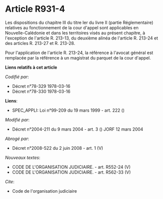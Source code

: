# Article R931-4

Les dispositions du chapitre III du titre Ier du livre II (partie Réglementaire) relatives au fonctionnement de la cour
d'appel sont applicables en Nouvelle-Calédonie et dans les territoires visés au présent chapitre, à l'exception de l'article
R. 213-13, du deuxième alinéa de l'article R. 213-24 et des articles R. 213-27 et R. 213-28.

Pour l'application de l'article R. 213-24, la référence à l'avocat général est remplacée par la référence à un magistrat du
parquet de la cour d'appel.

**Liens relatifs à cet article**

_Codifié par_:

  - Décret n°78-329 1978-03-16
  - Décret n°78-330 1978-03-16

**Liens**:

  - SPEC_APPLI: Loi n°99-209 du 19 mars 1999 - art. 222 ()

_Modifié par_:

  - Décret n°2004-211 du 9 mars 2004 - art. 3 () JORF 12 mars 2004

_Abrogé par_:

  - Décret n°2008-522 du 2 juin 2008 - art. 1 (V)

_Nouveaux textes_:

  - CODE DE L'ORGANISATION JUDICIAIRE. - art. R552-24 (V)
  - CODE DE L'ORGANISATION JUDICIAIRE. - art. R562-33 (V)

_Cite_:

  - Code de l'organisation judiciaire
